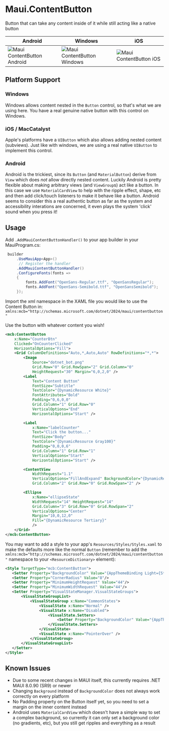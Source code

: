# Maui.ContentButton
Button that can take any content inside of it while still acting like a native button

| Android | Windows | iOS |
|---------|---------|-----|
| ![Maui ContentButton Android](https://github.com/user-attachments/assets/1a9a8872-6901-411d-9e9f-c462f0fbd8d8) | ![Maui ContentButton Windows](https://github.com/user-attachments/assets/de9c5bef-d2c6-491e-a9f8-9d3f0f5bd773) | ![Maui ContentButton iOS](https://github.com/user-attachments/assets/46a9508c-43e8-4d68-bfa1-d4724bd92689) |


## Platform Support

### Windows
Windows allows content nested in the `Button` control, so that's what we are using here.  You have a real genuine native button with this control on Windows.

### iOS / MacCatalyst
Apple's platforms have a `UIButton` which also allows adding nested content (subviews).  Just like with windows, we are using a real native `UIButton` to implement this control.

### Android
Android is the trickiest, since its `Button` (and `MaterialButton`) derive from `View` which does _not_ allow directly nested content.  Luckily Android is pretty flexible about making arbitrary views (and `ViewGroup`s) act like a button.  In this case we use `MaterialCardView` to help with the ripple effect, shape, etc and then add click/touch listeners to make it behave like a button.  Android seems to consider this a real authentic button as far as the system and accessibility interations are concerned, it even plays the system 'click' sound when you press it!

## Usage

Add `.AddMauiContentButtonHandler()` to your app builder in your MauiProgram.cs:

```csharp
 builder
     .UseMauiApp<App>()
      // Register the handler
     .AddMauiContentButtonHandler()
     .ConfigureFonts(fonts =>
     {
         fonts.AddFont("OpenSans-Regular.ttf", "OpenSansRegular");
         fonts.AddFont("OpenSans-Semibold.ttf", "OpenSansSemibold");
     });
```

Import the xml namespace in the XAML file you would like to use the Content Button in:
`xmlns:mcb="http://schemas.microsoft.com/dotnet/2024/maui/contentbutton"`

Use the button with whatever content you wish!

```xml
<mcb:ContentButton
    x:Name="CounterBtn"
    Clicked="OnCounterClicked"
    HorizontalOptions="Fill">
    <Grid ColumnDefinitions="Auto,*,Auto,Auto" RowDefinitions="*,*">
        <Image
            Source="dotnet_bot.png"
            Grid.Row="0" Grid.RowSpan="2" Grid.Column="0"
            HeightRequest="30" Margin="6,0,2,0" />
        <Label 
            Text="Content Button"
            FontSize="Subtitle"
            TextColor="{DynamicResource White}"
            FontAttributes="Bold"
            Padding="0,6,0,0"
            Grid.Column="1" Grid.Row="0"
            VerticalOptions="End"
            HorizontalOptions="Start" />

        <Label 
            x:Name="labelCounter" 
            Text="Click the button..."
            FontSize="Body"
            TextColor="{DynamicResource Gray100}"
            Padding="0,0,0,6"
            Grid.Column="1" Grid.Row="1"
            VerticalOptions="Start"
            HorizontalOptions="Start" />

        <ContentView
            WidthRequest="1.1" 
            VerticalOptions="FillAndExpand" BackgroundColor="{DynamicResource Tertiary}"
            Grid.Column="2" Grid.Row="0" Grid.RowSpan="2" />

        <Ellipse
            x:Name="ellipseState"
            WidthRequest="14" HeightRequest="14"
            Grid.Column="3" Grid.Row="0" Grid.RowSpan="2"
            VerticalOptions="Center"
            Margin="10,0,12,0"
            Fill="{DynamicResource Tertiary}"
            />
    </Grid>
</mcb:ContentButton>
```


You may want to add a style to your app's `Resources/Styles/Styles.xaml` to make the defaults more like the normal `Button`
(remember to add the `xmlns:mcb="http://schemas.microsoft.com/dotnet/2024/maui/contentbutton"` namespace to your `<ResourceDictionary>` element):
```xml
<Style TargetType="mcb:ContentButton">
   <Setter Property="BackgroundColor" Value="{AppThemeBinding Light={StaticResource Primary}, Dark={StaticResource PrimaryDark}}" />
   <Setter Property="CornerRadius" Value="8"/>
   <Setter Property="MinimumHeightRequest" Value="44"/>
   <Setter Property="MinimumWidthRequest" Value="44"/>
   <Setter Property="VisualStateManager.VisualStateGroups">
       <VisualStateGroupList>
           <VisualStateGroup x:Name="CommonStates">
               <VisualState x:Name="Normal" />
               <VisualState x:Name="Disabled">
                   <VisualState.Setters>
                       <Setter Property="BackgroundColor" Value="{AppThemeBinding Light={StaticResource Gray200}, Dark={StaticResource Gray600}}" />
                   </VisualState.Setters>
               </VisualState>
               <VisualState x:Name="PointerOver" />
           </VisualStateGroup>
       </VisualStateGroupList>
   </Setter>
</Style>
```

## Known Issues
- Due to some recent changes in MAUI itself, this currently requires .NET MAUI 8.0.90 (SR9) or newer
- Changing `Background` instead of `BackgroundColor` does not always work correctly on every platform
- No Padding property on the Button itself yet, so you need to set a margin on the inner content instead
- Android uses `MaterialCardView` which doesn't have a simple way to set a complex background, so currently it can only set a background color (no gradients, etc), but you still get ripples and everything as a result
